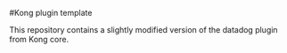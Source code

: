 #Kong plugin template

This repository contains a slightly modified version of the  datadog plugin
from Kong core.
